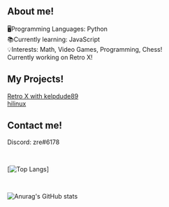 ## About me!
🖥️Programming Languages: Python
<br/>
📚Currently learning: JavaScript
<br/>
💡Interests: Math, Video Games, Programming, Chess!
<br/>
Currently working on Retro X!
<br/>


## My Projects!
<a href="https://github.com/HiPap/retro-x-webhookspammer">Retro X with kelpdude89 </a>
<br/>
<a href="https://github.com/HiPap/hilinux">hilinux </a>
<br/>

## Contact me!
Discord: zre#6178
<br/>

<br/>

[![Top Langs](https://github-readme-stats.vercel.app/api/top-langs/?username=HiPap&layout=compact)]
<br/>

<br/>

![Anurag's GitHub stats](https://github-readme-stats.vercel.app/api?username=HiPap&show_icons=true&theme=synthwave)
<br/>
